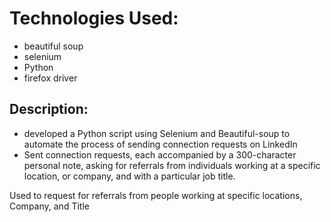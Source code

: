 # Technologies Used:

-   beautiful soup
-   selenium
-   Python
-   firefox driver

## Description:

-   developed a Python script using Selenium and Beautiful-soup to automate the process of sending connection requests on LinkedIn
-   Sent connection requests, each accompanied by a 300-character personal note, asking for referrals from individuals
    working at a specific location, or company, and with a particular job title.

Used to request for referrals from people working at specific locations, Company, and Title
